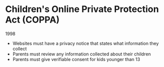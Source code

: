 # Children's Online Private Protection Act (COPPA)
1998

- Websites must have a privacy notice that states what information they collect
- Parents must review any information collected about their children
- Parents must give verifiable consent for kids younger than 13
